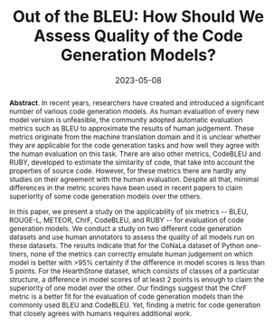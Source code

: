---
title: "Out of the BLEU: How Should We Assess Quality of the Code Generation Models?"
authors: '<i>Mikhail Evtikhiev, Egor Bogomolov, Yaroslav Sokolov, and Timofey Bryksin</i>'
status: "published"
collection: publications
permalink: /publications/2023-05-08-code-generation-metrics
date: 2023-05-08
venue: "<b>Journal of Systems and Software</b>"
paperurl: 'https://doi.org/10.1016/j.jss.2023.111741'
pdf: 'https://arxiv.org/abs/2208.03133'
level: 'Q1'
counter_id: 'J2'
data: 'https://github.com/JetBrains-Research/codegen-metrics'
abstract: "<p><b>Abstract</b>. In recent years, researchers have created and introduced a significant number of various code generation models. As human evaluation of every new model version is unfeasible, the community adopted automatic evaluation metrics such as BLEU to approximate the results of human judgement. These metrics originate from the machine translation domain and it is unclear whether they are applicable for the code generation tasks and how well they agree with the human evaluation on this task. There are also other metrics, CodeBLEU and RUBY, developed to estimate the similarity of code, that take into account the properties of source code. However, for these metrics there are hardly any studies on their agreement with the human evaluation. Despite all that, minimal differences in the metric scores have been used in recent papers to claim superiority of some code generation models over the others.</p><p>In this paper, we present a study on the applicability of six metrics -- BLEU, ROUGE-L, METEOR, ChrF, CodeBLEU, and RUBY -- for evaluation of code generation models. We conduct a study on two different code generation datasets and use human annotators to assess the quality of all models run on these datasets. The results indicate that for the CoNaLa dataset of Python one-liners, none of the metrics can correctly emulate human judgement on which model is better with >95% certainty if the difference in model scores is less than 5 points. For the HearthStone dataset, which consists of classes of a particular structure, a difference in model scores of at least 2 points is enough to claim the superiority of one model over the other. Our findings suggest that the ChrF metric is a better fit for the evaluation of code generation models than the commonly used BLEU and CodeBLEU. Yet, finding a metric for code generation that closely agrees with humans requires additional work.</p>"
---